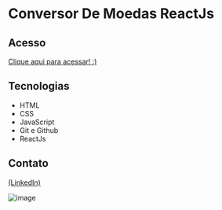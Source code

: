 # Conversor De Moedas ReactJs

## Acesso
 [Clique aqui para acessar! :)](https://conversor-de-moedas-zeta-gray.vercel.app/)

## Tecnologias

- HTML
- CSS
- JavaScript
- Git e Github
- ReactJs

## Contato
[(LinkedIn)](https://www.linkedin.com/in/grazielly-raissa-pereira-b511342b6?)

![image](https://github.com/GraziellyRaissa1/Conversor-de-moedas-ReactJs/assets/147439694/682e0b88-b84a-4dcc-81af-cc11848c75c7)
